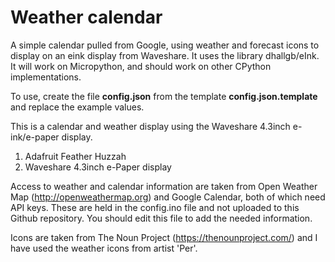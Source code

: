 # Weather calendar

A simple calendar pulled from Google, using weather and forecast icons to display on an eink display from Waveshare. It uses the library dhallgb/eInk. It will work on Micropython, and should work on other CPython implementations.

To use, create the file __config.json__ from the template __config.json.template__ and replace the example values.

This is a calendar and weather display using the Waveshare 4.3inch e-ink/e-paper display.

1. Adafruit Feather Huzzah
2. Waveshare 4.3inch e-Paper display

Access to weather and calendar information are taken from Open Weather Map (http://openweathermap.org) and Google Calendar, both of which need API keys. These are held in the config.ino file and not uploaded to this Github repository. You should edit this file to add the needed information.

Icons are taken from The Noun Project (https://thenounproject.com/) and I have used the weather icons from artist 'Per'.




